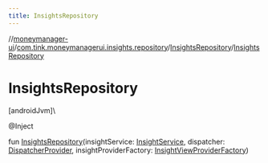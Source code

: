 ```yaml
---
title: InsightsRepository
---
```

//[moneymanager-ui](../../../index.html)/[com.tink.moneymanagerui.insights.repository](../index.html)/[InsightsRepository](index.html)/[InsightsRepository](-insights-repository.html)



# InsightsRepository



[androidJvm]\




@Inject



fun [InsightsRepository](-insights-repository.html)(insightService: [InsightService](../../com.tink.service.insight/-insight-service/index.html), dispatcher: [DispatcherProvider](../../com.tink.service.util/-dispatcher-provider/index.html), insightProviderFactory: [InsightViewProviderFactory](../../com.tink.moneymanagerui.insights.viewproviders/-insight-view-provider-factory/index.html))




